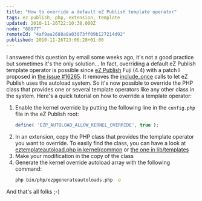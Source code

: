 ```yaml
---
title: "How to override a default eZ Publish template operator"
tags: ez publish, php, extension, template
updated: 2010-11-26T22:10:38.000Z
node: "68977"
remoteId: "4af9aa2688a8a03073ff09b127214d92"
published: 2010-11-26T23:06:28+01:00
---
```


I answered this question by email some weeks ago, it's not a good practice but sometimes it's the only solution… In fact, overriding a default eZ Publish template operator is possible since [eZ Publish](/tag/ez-publish) Fuji (4.4) with a patch I proposed in [the issue #16265](http://issues.ez.no/16265). It removes the [include_once](http://www.php.net/include_once) calls to let eZ Publish uses the autoload system. So it's now possible to override the PHP class that provides one or several template operators like any other class in the system. Here's a quick tutorial on how to override a template operator:


1. Enable the kernel override by putting the following line in the <code>config.php</code>
 file in the eZ Publish root:
    ``` php
    define( 'EZP_AUTOLOAD_ALLOW_KERNEL_OVERRIDE', true );
    ```
2. In an extension, copy the PHP class that provides the template operator you want to override. To easily find the class, you can have a look at [eztemplateautoload.php in kernel/common](https://github.com/ezsystems/ezpublish-legacy/blob/master/kernel/common/eztemplateautoload.php) or [the one in lib/templates](https://github.com/ezsystems/ezpublish-legacy/blob/master/lib/eztemplate/classes/eztemplateautoload.php)
3. Make your modification in the copy of the class
4. Generate the kernel override autoload array with the following command:
    ``` bash
    php bin/php/ezpgenerateautoloads.php -o
    ```


And that's all folks ;-)

